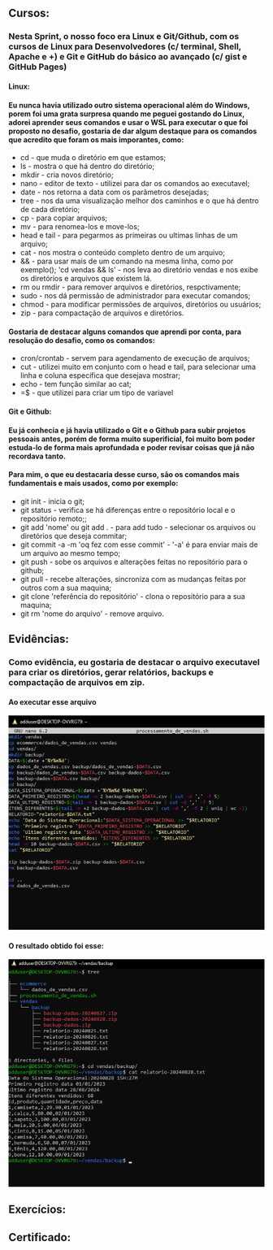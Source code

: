 ## Cursos:

### Nesta Sprint, o nosso foco era Linux e Git/Github, com os cursos de Linux para Desenvolvedores (c/ terminal, Shell, Apache e +) e Git e GitHub do básico ao avançado (c/ gist e GitHub Pages)

#### Linux:
#### Eu nunca havia utilizado outro sistema operacional além do Windows, porem foi uma grata surpresa quando me peguei gostando do Linux, adorei aprender seus comandos e usar o WSL para executar o que foi proposto no desafio, gostaria de dar algum destaque para os comandos que acredito que foram os mais imporantes, como:
* cd - que muda o diretório em que estamos;
* ls - mostra o que há dentro do diretório;
* mkdir - cria novos diretório;
* nano - editor de texto - utilizei para dar os comandos ao executavel;
* date - nos retorna a data com os parâmetros desejadas;
* tree - nos da uma visualização melhor dos caminhos e o que há dentro de cada diretório;
* cp - para copiar arquivos;
* mv - para renomea-los e move-los;
* head e tail - para pegarmos as primeiras ou ultimas linhas de um arquivo;
* cat - nos mostra o conteúdo completo dentro de um arquivo;
* && - para usar mais de um comando na mesma linha, como por exemplo(); 'cd vendas && ls' - nos leva ao diretório vendas e nos exibe os diretórios e arquivos que existem lá.
* rm ou rmdir - para remover arquivos e diretórios, respctivamente;
* sudo - nos dá permissão de administrador para executar comandos;
* chmod - para modificar permissões de arquivos, diretórios ou usuários;
* zip - para compactação de arquivos e diretórios.

#### Gostaria de destacar alguns comandos que aprendi por conta, para resolução do desafio, como os comandos:
* cron/crontab - servem para agendamento de execução de arquivos;
* cut - utilizei muito em conjunto com o head e tail, para selecionar uma linha e coluna específica que desejava mostrar;
* echo - tem função similar ao cat;
* =$ - que utilizei para criar um tipo de variavel


#### Git e Github:
#### Eu já conhecia e já havia utilizado o Git e o Github para subir projetos pessoais antes, porém de forma muito superificial, foi muito bom poder estuda-lo de forma mais aprofundada e poder revisar coisas que já não recordava tanto.
#### Para mim, o que eu destacaria desse curso, são os comandos mais fundamentais e mais usados, como por exemplo:
* git init - inicia o git;
* git status - verifica se há diferenças entre o repositório local e o repositório remoto;;
* git add 'nome' ou git add . - para add tudo - selecionar os arquivos ou diretórios que deseja commitar;
* git commit -a -m 'oq fez com esse commit' - '-a' é para enviar mais de um arquivo ao mesmo tempo;
* git push - sobe os arquivos e alterações feitas no repositório para o github;
* git pull - recebe alterações, sincroniza com as mudanças feitas por outros com a sua maquina;
* git clone 'referência do repositório' - clona o repositório para a sua maquina;
* git rm 'nome do arquivo' - remove arquivo.



## Evidências:
### Como evidência, eu gostaria de destacar o arquivo executavel para criar os diretórios, gerar relatórios, backups e compactação de arquivos em zip.

#### Ao executar esse arquivo


![Comandos do executavel](https://github.com/GilbertoCNetto/GilbertoCNetto-PB_Compass/blob/main/Sprint%201/Evidencias/Passo%204%20-%20Comandos%20pro%20executavel%20-%20final.png)

#### O resultado obtido foi esse:

![Resultado após alguns dias](https://github.com/GilbertoCNetto/GilbertoCNetto-PB_Compass/blob/main/Sprint%201/Evidencias/Passo%2012%20-%20Programa%20executado%20dia%2020240828%20-%20terceiro%20dia%20-%20tudo%20funcionando.png)
##

## Exercícios:
## 

## Certificado:
##
